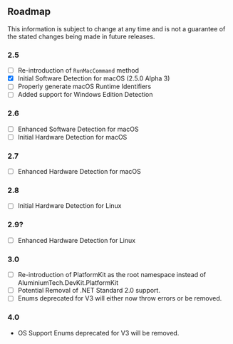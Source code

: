 ## Roadmap
This information is subject to change at any time and is not a guarantee of the stated changes being made in future releases.

### 2.5
- [ ] Re-introduction of ``RunMacCommand`` method
- [x] Initial Software Detection for macOS (2.5.0 Alpha 3)
- [ ] Properly generate macOS Runtime Identifiers
- [ ] Added support for Windows Edition Detection

### 2.6
- [ ] Enhanced Software Detection for macOS
- [ ] Initial Hardware Detection for macOS

### 2.7
- [ ] Enhanced Hardware Detection for macOS

### 2.8
- [ ] Initial Hardware Detection for Linux

### 2.9?
- [ ] Enhanced Hardware Detection for Linux

### 3.0
- [ ] Re-introduction of PlatformKit as the root namespace instead of AluminiumTech.DevKit.PlatformKit
- [ ] Potential Removal of .NET Standard 2.0 support.
- [ ] Enums deprecated for V3 will either now throw errors or be removed.

### 4.0
* OS Support Enums deprecated for V3 will be removed.
